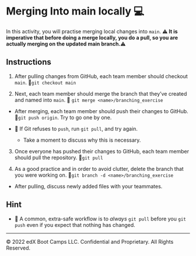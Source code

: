 # Merging Into main locally 💻

In this activity, you will practise merging local changes into `main`.
**⚠️ It is imperative that before doing a merge locally, you do a pull, so you are actually merging on the updated main branch.⚠️**

## Instructions

1. After pulling changes from GitHub, each team member should checkout `main`. 🚨`git checkout main`

2. Next, each team member should merge the branch that they’ve created and named into `main`. 🚨 `git merge <name>/branching_exercise`

  * After merging, each team member should push their changes to GitHub. 🚨`git push origin`. Try to go one by one.

* 🔑 If Git refuses to `push`, run `git pull`, and try again.

  * Take a moment to discuss why this is necessary.

3. Once everyone has pushed their changes to GitHub, each team member should pull the repository. 🚨`git pull`

4. As a good practice and in order to avoid clutter, delete the branch that you were working on. 🚨`git branch -d <name>/branching_exercise`

* After pulling, discuss newly added files with your teammates.

## Hint

* 🤯 A common, extra-safe workflow is to _always_ `git pull` before you `git push` even if you expect that nothing has changed.

- - -

© 2022 edX Boot Camps LLC. Confidential and Proprietary. All Rights Reserved.

